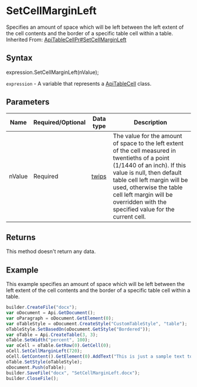 # SetCellMarginLeft

Specifies an amount of space which will be left between the left extent of the cell contents and the border of a specific table cell within a table.<br>Inherited From: [ApiTableCellPr#SetCellMarginLeft](../../ApiTableCellPr/Methods/SetCellMarginLeft.md)

## Syntax

expression.SetCellMarginLeft(nValue);

`expression` - A variable that represents a [ApiTableCell](../ApiTableCell.md) class.

## Parameters

| **Name** | **Required/Optional** | **Data type** | **Description** |
| ------------- | ------------- | ------------- | ------------- |
| nValue | Required | [twips](../../../Enumerations/twips.md) | The value for the amount of space to the left extent of the cell measured in twentieths of a point (1/1440 of an inch). If this value is null, then default table cell left margin will be used, otherwise the table cell left margin will be overridden with the specified value for the current cell. |

## Returns

This method doesn't return any data.

## Example

This example specifies an amount of space which will be left between the left extent of the cell contents and the border of a specific table cell within a table.

```javascript
builder.CreateFile("docx");
var oDocument = Api.GetDocument();
var oParagraph = oDocument.GetElement(0);
var oTableStyle = oDocument.CreateStyle("CustomTableStyle", "table");
oTableStyle.SetBasedOn(oDocument.GetStyle("Bordered"));
var oTable = Api.CreateTable(3, 3);
oTable.SetWidth("percent", 100);
var oCell = oTable.GetRow(0).GetCell(0);
oCell.SetCellMarginLeft(720);
oCell.GetContent().GetElement(0).AddText("This is just a sample text to show that the left cell margin is 36 points.");
oTable.SetStyle(oTableStyle);
oDocument.Push(oTable);
builder.SaveFile("docx", "SetCellMarginLeft.docx");
builder.CloseFile();
```